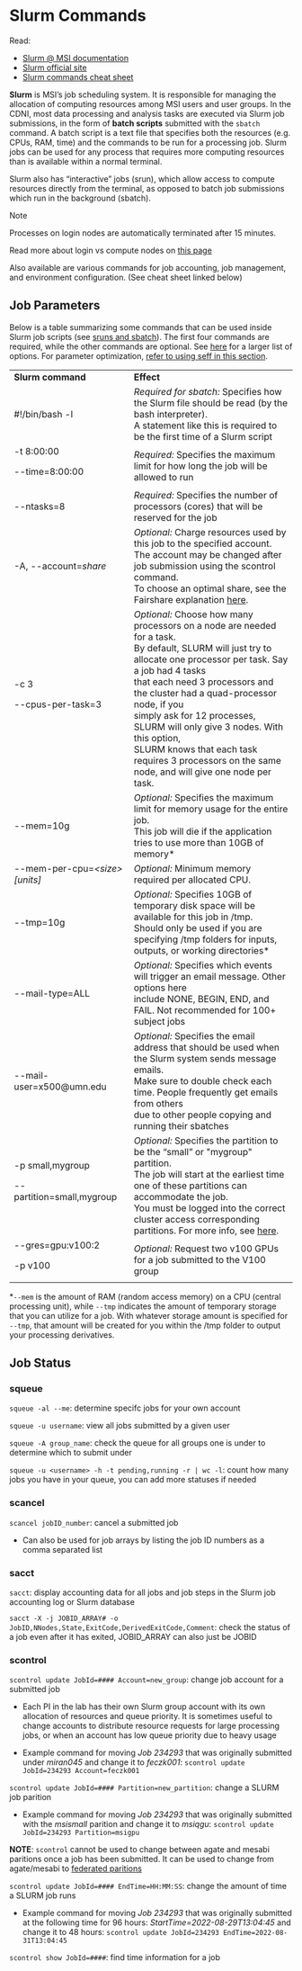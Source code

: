 # Slurm Commands

Read:

* [Slurm @ MSI documentation ](https://www.msi.umn.edu/slurm)
* [Slurm official site](https://slurm.schedmd.com/documentation.html)
* [Slurm commands cheat sheet](https://slurm.schedmd.com/pdfs/summary.pdf)

**Slurm** is MSI’s job scheduling system. It is responsible for managing the allocation of computing resources among MSI users and user groups. In the CDNI, most data processing and analysis tasks are executed via Slurm job submissions, in the form of **batch scripts** submitted with the `sbatch` command. A batch script is a text file that specifies both the resources (e.g. CPUs, RAM, time) and the commands to be run for a processing job. Slurm jobs can be used for any process that requires more computing resources than is available within a normal terminal. 

Slurm also has “interactive” jobs (srun), which allow access to compute resources directly from the terminal, as opposed to batch job submissions which run in the background (sbatch).

<div class="admonition note">
   <p class="first admonition-title">Note</p>
   <p class="last">
      Processes on login nodes are automatically terminated after 15 minutes.
   </p>
</div>

Read more about login vs compute nodes on [this page](partitions.md#nodes)

Also available are various commands for job accounting, job management, and environment configuration. (See cheat sheet linked below)

## Job Parameters

Below is a table summarizing some commands that can be used inside Slurm job scripts (see [sruns and sbatch](slurm-params.md)). The first four commands are required, while the other commands are optional. See [here](https://slurm.schedmd.com/sbatch.html) for a larger list of options. For parameter optimization, [refer to using seff in this section](optimizing.md).


<table>
  <tr>
   <td>
<strong>Slurm command</strong>
   </td>
   <td><strong>Effect</strong>
   </td>
  </tr>
  <tr>
   <td>#!/bin/bash -l  
   </td>
   <td><em>Required for sbatch:</em> Specifies how the Slurm file should be read (by the bash interpreter). <br /> A statement like this is required to be the first time of a Slurm script
   </td>
  </tr>
  <tr>
   <td>-t 8:00:00
<p>
--time=8:00:00
   </td>
   <td><em>Required:</em> Specifies the maximum limit for how long the job will be allowed to run 
   </td>
  </tr>
  <tr>
   <td>--ntasks=8
   </td>
   <td><em>Required:</em> Specifies the number of processors (cores) that will be reserved for the job
   </td>
  </tr>
  <tr>
   <td>-A, --account=<em>share</em>
   </td>
   <td><em>Optional:</em> Charge resources used by this job to the specified account. <br /> The account may be changed after job submission using the scontrol command. <br /> To choose an optimal share, see the Fairshare explanation <a href="fairshare.md">here</a>.
   </td>
  </tr>
  <tr>
   <td>-c 3
<p>
--cpus-per-task=3
   </td>
   <td><em>Optional:</em> Choose how many processors on a node are needed for a task. <br /> By default, SLURM will just try to allocate one processor per task. Say a job had 4 tasks <br /> that each need 3 processors and the cluster had a quad-processor node, if you <br /> simply ask for 12 processes, SLURM will only give 3 nodes. With this option, <br /> SLURM knows that each task requires 3 processors on the same node, and will give one node per task.
   </td>
  </tr>
  <tr>
   <td>--mem=10g
   </td>
   <td><em>Optional:</em> Specifies the maximum limit for memory usage for the entire job. <br /> This job will die if the application tries to use more than 10GB of memory*
   </td>
  </tr>
  <tr>
   <td>--mem-per-cpu=<em>&lt;size>[units]</em>
   </td>
   <td><em>Optional:</em> Minimum memory required per allocated CPU. 
   </td>
  </tr>
  <tr>
   <td>--tmp=10g
   </td>
   <td><em>Optional:</em> Specifies 10GB of temporary disk space will be available for this job in /tmp. <br /> Should only be used if you are specifying /tmp folders for inputs, outputs, or working directories*
   </td>
  </tr>
  <tr>
   <td>--mail-type=ALL
   </td>
   <td><em>Optional:</em> Specifies which events will trigger an email message. Other options here <br /> include NONE, BEGIN, END, and FAIL. Not recommended for 100+ subject jobs
   </td>
  </tr>
  <tr>
   <td>--mail-user=x500@umn.edu
   </td>
   <td><em>Optional:</em> Specifies the email address that should be used when the Slurm system sends message emails. <br /> Make sure to double check each time. People frequently get emails from others <br /> due to other people copying and running their sbatches
   </td>
  </tr>
  <tr>
   <td>-p small,mygroup 
<p>
--partition=small,mygroup 
   </td>
   <td><em>Optional:</em> Specifies the partition to be the “small” or "mygroup" partition. <br /> The job will start at the earliest time one of these partitions can accommodate the job. <br /> You must be logged into the correct cluster access corresponding partitions. For more info, see <a href="paritions.md">here</a>.
   </td>
  </tr>
  <tr>
   <td>--gres=gpu:v100:2
<p>
-p v100
   </td>
   <td><em>Optional:</em> Request two v100 GPUs for a job submitted to the V100 group
   </td>
  </tr>
</table>



*`--mem` is the amount of RAM (random access memory) on a CPU (central processing unit), while `--tmp` indicates the amount of temporary storage that you can utilize for a job. With whatever storage amount is specified for `--tmp`, that amount will be created for you within the /tmp folder to output your processing derivatives. 

## Job Status

### squeue

`squeue -al --me`: determine specifc jobs for your own account

`squeue -u username`: view all jobs submitted by a given user 

`squeue -A group_name`: check the queue for all groups one is under to determine which to submit under

`squeue -u <username> -h -t pending,running -r | wc -l`: count how many jobs you have in your queue, you can add more statuses if needed

### scancel

`scancel jobID_number`: cancel a submitted job

- Can also be used for job arrays by listing the job ID numbers as a comma separated list

### sacct

`sacct`: display accounting data for all jobs and job steps in the Slurm job accounting log or Slurm database

`sacct -X -j JOBID_ARRAY# -o JobID,NNodes,State,ExitCode,DerivedExitCode,Comment`: check the status of a job even after it has exited, JOBID_ARRAY can also just be JOBID

### scontrol

`scontrol update JobId=#### Account=new_group`: change job account for a submitted job

- Each PI in the lab has their own Slurm group account with its own allocation of resources and queue priority. It is sometimes useful to change accounts to distribute resource requests for large processing jobs, or when an account has low queue priority due to heavy usage 

- Example command for moving _Job 234293_ that was originally submitted under _miran045_ and change it to _feczk001_: `scontrol update JobId=234293 Account=feczk001`

`scontrol update JobId=#### Partition=new_partition`: change a SLURM job parition

- Example command for moving _Job 234293_ that was originally submitted with the _msismall_ parition and change it to _msiqgu_: `scontrol update JobId=234293 Partition=msigpu`

**NOTE**: `scontrol` cannot be used to change between agate and mesabi paritions once a job has been submitted. It can be used to change from agate/mesabi to [federated paritions](partitions.md)

`scontrol update JobId=#### EndTime=HH:MM:SS`: change the amount of time a SLURM job runs

- Example command for moving  _Job 234293_ that was originally submitted at the following time for 96 hours: _StartTime=2022-08-29T13:04:45_ and change it to 48 hours:  `scontrol update JobId=234293 EndTime=2022-08-31T13:04:45`

`scontrol show JobId=####`: find time information for a job

